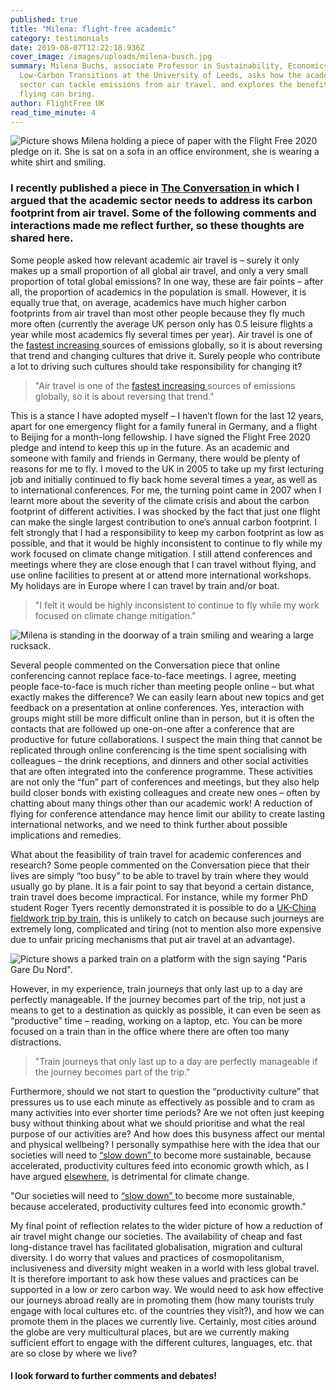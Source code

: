 ```yaml
---
published: true
title: "Milena: flight-free academic"
category: testimonials
date: 2019-08-07T12:22:18.936Z
cover_image: /images/uploads/milena-busch.jpg
summary: Milena Buchs, associate Professor in Sustainability, Economics and
  Low-Carbon Transitions at the University of Leeds, asks how the academic
  sector can tackle emissions from air travel, and explores the benefits not
  flying can bring.
author: FlightFree UK
read_time_minute: 4
---
```

![Picture shows Milena holding a piece of paper with the Flight Free 2020 pledge on it. She is sat on a sofa in an office environment, she is wearing a white shirt and smiling. ](/images/uploads/milena-busch.jpg "Milena with her Flight Free 2020 pledge")

### I recently published a piece in [The Conversation ](https://theconversation.com/university-sector-must-tackle-air-travel-emissions-118929)in which I argued that the academic sector needs to address its carbon footprint from air travel. Some of the following comments and interactions made me reflect further, so these thoughts are shared here.

Some people asked how relevant academic air travel is – surely it only makes up a small proportion of all global air travel, and only a very small proportion of total global emissions? In one way, these are fair points – after all, the proportion of academics in the population is small. However, it is equally true that, on average, academics have much higher carbon footprints from air travel than most other people because they fly much more often (currently the average UK person only has 0.5 leisure flights a year while most academics fly several times per year). Air travel is one of the [fastest increasing ](https://www.transportenvironment.org/what-we-do/flying-and-climate-change)sources of emissions globally, so it is about reversing that trend and changing cultures that drive it. Surely people who contribute a lot to driving such cultures should take responsibility for changing it?

> "Air travel is one of the [fastest increasing ](https://www.transportenvironment.org/what-we-do/flying-and-climate-change)sources of emissions globally, so it is about reversing that trend."

This is a stance I have adopted myself – I haven’t flown for the last 12 years, apart for one emergency flight for a family funeral in Germany, and a flight to Beijing for a month-long fellowship. I have signed the Flight Free 2020 pledge and intend to keep this up in the future. As an academic and someone with family and friends in Germany, there would be plenty of reasons for me to fly. I moved to the UK in 2005 to take up my first lecturing job and initially continued to fly back home several times a year, as well as to international conferences. For me, the turning point came in 2007 when I learnt more about the severity of the climate crisis and about the carbon footprint of different activities. I was shocked by the fact that just one flight can make the single largest contribution to one’s annual carbon footprint. I felt strongly that I had a responsibility to keep my carbon footprint as low as possible, and that it would be highly inconsistent to continue to fly while my work focused on climate change mitigation. I still attend conferences and meetings where they are close enough that I can travel without flying, and use online facilities to present at or attend more international workshops. My holidays are in Europe where I can travel by train and/or boat. 

> "I felt it would be highly inconsistent to continue to fly while my work focused on climate change mitigation."

![Milena is standing in the doorway of a train smiling and wearing a large rucksack. ](/images/uploads/milena-busch-blog-image-.jpg)

Several people commented on the Conversation piece that online conferencing cannot replace face-to-face meetings. I agree, meeting people face-to-face is much richer than meeting people online – but what exactly makes the difference? We can easily learn about new topics and get feedback on a presentation at online conferences. Yes, interaction with groups might still be more difficult online than in person, but it is often the contacts that are followed up one-on-one after a conference that are productive for future collaborations. I suspect the main thing that cannot be replicated through online conferencing is the time spent socialising with colleagues – the drink receptions, and dinners and other social activities that are often integrated into the conference programme. These activities are not only the “fun” part of conferences and meetings, but they also help build closer bonds with existing colleagues and create new ones – often by chatting about many things other than our academic work! A reduction of flying for conference attendance may hence limit our ability to create lasting international networks, and we need to think further about possible implications and remedies.

What about the feasibility of train travel for academic conferences and research? Some people commented on the Conversation piece that their lives are simply “too busy” to be able to travel by train where they would usually go by plane. It is a fair point to say that beyond a certain distance, train travel does become impractical. For instance, while my former PhD student Roger Tyers recently demonstrated it is possible to do a [UK-China fieldwork trip by train](https://theconversation.com/southampton-to-shanghai-by-train-one-climate-change-researchers-quest-to-avoid-flying-120015), this is unlikely to catch on because such journeys are extremely long, complicated and tiring (not to mention also more expensive due to unfair pricing mechanisms that put air travel at an advantage). 

![Picture shows a parked train on a platform with the sign saying "Paris Gare Du Nord". ](/images/uploads/milena-busch-blog.jpg)

However, in my experience, train journeys that only last up to a day are perfectly manageable. If the journey becomes part of the trip, not just a means to get to a destination as quickly as possible, it can even be seen as “productive” time – reading, working on a laptop, etc. You can be more focused on a train than in the office where there are often too many distractions. 

> "Train journeys that only last up to a day are perfectly manageable if the journey becomes part of the trip."

Furthermore, should we not start to question the “productivity culture” that pressures us to use each minute as effectively as possible and to cram as many activities into ever shorter time periods? Are we not often just keeping busy without thinking about what we should prioritise and what the real purpose of our activities are? And how does this busyness affect our mental and physical wellbeing? I personally sympathise here with the idea that our societies will need to [“slow down” ](https://journals.sagepub.com/doi/abs/10.1177/0263276416657600?journalCode=tcsa)to become more sustainable, because accelerated, productivity cultures feed into economic growth which, as I have argued [elsewhere](https://www.sciencedirect.com/science/article/pii/S0016328718300715), is detrimental for climate change. 

"Our societies will need to [“slow down” ](https://journals.sagepub.com/doi/abs/10.1177/0263276416657600?journalCode=tcsa)to become more sustainable, because accelerated, productivity cultures feed into economic growth."

My final point of reflection relates to the wider picture of how a reduction of air travel might change our societies. The availability of cheap and fast long-distance travel has facilitated globalisation, migration and cultural diversity. I do worry that values and practices of cosmopolitanism, inclusiveness and diversity might weaken in a world with less global travel. It is therefore important to ask how these values and practices can be supported in a low or zero carbon way. We would need to ask how effective our journeys abroad really are in promoting them (how many tourists truly engage with local cultures etc. of the countries they visit?), and how we can promote them in the places we currently live. Certainly, most cities around the globe are very multicultural places, but are we currently making sufficient effort to engage with the different cultures, languages, etc. that are so close by where we live? 

#### I look forward to further comments and debates!